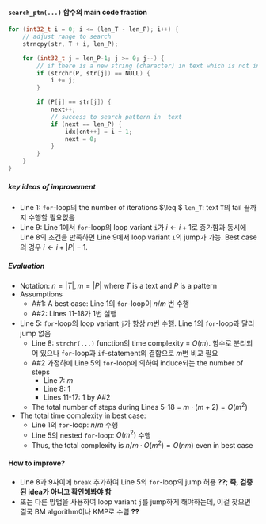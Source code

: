 #### `search_ptn(...)` 함수의 main code fraction

```c
for (int32_t i = 0; i <= (len_T - len_P); i++) {
    // adjust range to search
    strncpy(str, T + i, len_P);

    for (int32_t j = len_P-1; j >= 0; j--) {
        // if there is a new string (character) in text which is not in pattern
        if (strchr(P, str[j]) == NULL) {
            i += j;
        }

        if (P[j] == str[j]) {
            next++;
            // success to search pattern in  text
            if (next == len_P) {
                idx[cnt++] = i + 1;
                next = 0;
            }
        }
    }
}
```



##### key ideas of improvement

- Line 1:  `for`-loop의 the number of iterations $\leq $  `len_T`: text `T`의 tail 끝까지 수행할 필요없음
- Line 9: Line 1에서 `for`-loop의 loop variant `i`가 $i\gets i+1$로 증가함과 동시에 Line 8의 조건을 만족하면 Line 9에서 loop variant `i`의 jump가 가능. Best case의 경우 $i\gets i+|P|-1$. 



##### Evaluation

- Notation: $n=|T|,m=|P|$ where $T$ is a text  and $P$ is a pattern
- Assumptions
  - A#1: A best case: Line 1의 `for`-loop이 $n/m$ 번 수행
  - A#2: Lines 11-18가 1번 실행
- Line 5: `for`-loop의 loop variant `j`가 항상 $m$번 수행. Line 1의 `for`-loop과 달리 jump 없음
  - Line 8: `strchr(...)` function의 time complexity = $O(m)$. 함수로 분리되어 있으나 `for`-loop과 `if`-statement의 결합으로 $m$번 비교 필요
  - A#2 가정하에 Line 5의 `for`-loop에 의하여 induce되는 the number of steps
    - Line 7: $m$
    - Line 8: 1
    - Lines 11-17: 1 by A#2
  - The total number of steps during Lines 5-18 = $m\cdot(m+2)=O(m^2)$
- The total time complexity in best case:
  - Line 1의 `for`-loop: $n/m$ 수행
  - Line 5의 nested `for`-loop: $O(m^2)$ 수행 
  - Thus, the total complexity is $n/m\cdot O(m^2)=O(nm)$ even in best case



#### How to improve?

- Line 8과 9사이에 `break` 추가하여 Line 5의 `for`-loop의 jump 허용 **??**; __즉, 검증된 idea가 아니고 확인해봐야 함__
- 또는 다른 방법을 사용하여 loop variant `j`를 jump하게 해야하는데, 이걸 찾으면 결국 BM algorithm이나 KMP로 수렴 **??** 
